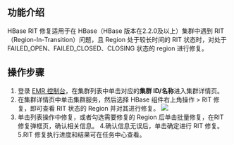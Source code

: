 ## 功能介绍
HBase RIT 修复适用于在 HBase（HBase 版本在2.2.0及以上）集群中遇到 RIT（Region-In-Transition）问题，且 Region 处于较⻓时间的 RIT 状态时，对处于 FAILED_OPEN、FAILED_CLOSED、CLOSING 状态的 region 进⾏修复。

## 操作步骤
1. 登录 [EMR 控制台](https://console.cloud.tencent.com/emr)，在集群列表中单击对应的**集群 ID/名称**进入集群详情页。
2. 在集群详情页中单击集群服务，然后选择 HBase 组件右上角操作 > RIT 修复，即可查看 RIT 状态的 Region 并对其进行修复。
![](https://qcloudimg.tencent-cloud.cn/raw/f25780276c81edc394bd568ad37b9e18.png)
3. 单击列表操作中修复，或者勾选需要修复的 Region 后单击批量修复，在RIT修复弹框页，确认相关信息。
4.确认信息无误后，单击确定进行 RIT 修复。
5.RIT 修复执行进度和结果可在任务中心查看。


